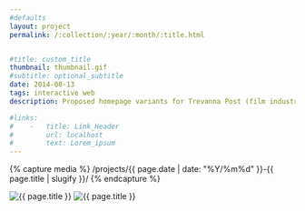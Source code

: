 ```yaml
---
#defaults
layout: project
permalink: /:collection/:year/:month/:title.html


#title: custom_title
thumbnail: thumbnail.gif
#subtitle: optional_subtitle
date: 2014-08-13
tags: interactive web
description: Proposed homepage variants for Trevanna Post (film industry post production accounting). The client wanted extend its previously existing identity with a new web presence and make bicoastal locations a core part of its identity to emphasize ties to the film industry by way of Los Angeles and New York.

#links:
#    -   title: Link_Header
#        url: localhost
#        text: Lorem_ipsum
---
```


<!-- set project media path -->
{% capture media %}
    /projects/{{ page.date | date: "%Y/%m%d" }}-{{ page.title | slugify }}/
{% endcapture %}
<!-- end -->

<!-- media -->
<img class="span8" src="{{ site.data.global_assets.placeholder }}" data-original="{{media|strip}}trevanna-ny.png" alt="{{ page.title }}">
<img class="span8" src="{{ site.data.global_assets.placeholder }}" data-original="{{media|strip}}trevanna-la.png" alt="{{ page.title }}">
